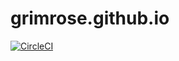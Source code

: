 grimrose.github.io
======================

[![CircleCI](https://circleci.com/gh/grimrose/grimrose.github.io.svg?style=svg)](https://circleci.com/gh/grimrose/grimrose.github.io)

